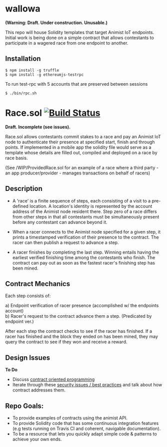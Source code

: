 # wallowa
**(Warning: Draft. Under construction. Unusable.)**

This repo will house Solidity templates that target Animist IoT endpoints. Initial work is being done on a simple contract that allows contestants to participate in a wagered race from one endpoint to another.

## Installation

```
$ npm install -g truffle
$ npm install -g ethereumjs-testrpc
```

To run test-rpc with 5 accounts that are preserved between sessions

```
$ ./bin/rpc.sh
```

# Race.sol    [![Build Status](https://travis-ci.org/animist-io/wallowa.svg?branch=master)](https://travis-ci.org/animist-io/wallowa)

**Draft. Incomplete (see issues).**

Race.sol allows contestants commit stakes to a race and pay an Animist IoT node to authenticate their presence at specified start, finish and through points. If implemented in a mobile app the solidity file would serve as a template whose details are filled out, compiled and deployed on a race by race basis. 

(See /WIP/ProvidedRace.sol for an example of a race where a third party - an app producer/provider - manages transactions on behalf of racers)

## Description 

+ A 'race' is a finite sequence of steps, each consisting of a visit to a pre-defined location. A location's identity is represented by the account address of the Animist node resident there. Step zero of a race differs from other steps in that all contestants must be simultaneously present before any contestant can advance beyond it. 

+ When a racer connects to the Animist node specified for a given step, it prints a timestamped verification of their presence to the contract. The racer can then publish a request to advance a step.  

+ A racer finishes by completing the last step. Winning entails having the earliest verified finishing time among the contestants who finish. The contract can pay out as soon as the fastest racer's finishing step has been mined. 


## Contract Mechanics

Each step consists of: 

a) Endpoint verification of racer presence (accomplished w/ the endpoints account)  
b) Racer's request to the contract advance them a step. (Predicated by endpoint ver.)

After each step the contract checks to see if the racer has finished. If a racer has finished and the block they ended on has been mined, they may query the contract to see if they won and receive a reward.

## Design Issues

**To Do**

+ Discuss [contract oriented programming](https://medium.com/@gavofyork/condition-orientated-programming-969f6ba0161a#.vh880g6mw)
+ Iterate through these [security issues / best practices](https://github.com/ConsenSys/smart-contract-best-practices) and talk about how contract addresses them.

## Repo Goals: 

+ To provide examples of contracts using the animist API.
+ To provide Solidity code that has some continuous integration features (e.g tests running on Travis CI and coherent, navigable documentation). 
+ To be a resource that lets you quickly adapt simple code & patterns to achieve your own ends.  
